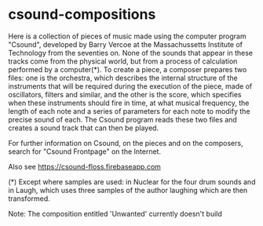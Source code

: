 # csound-compositions

Here is a collection of pieces of music made using the computer program
"Csound", developed by Barry Vercoe at the Massachussetts Institute of
Technology from the seventies on. None of the sounds that appear in these
tracks come from the physical world, but from a process of calculation
performed by a computer(*). To create a piece, a composer prepares two files:
one is the orchestra, which describes the internal structure of the instruments
that will be required during the execution of the piece, made of oscillators,
filters and similar, and the other is the score, which specifies when these
instruments should fire in time, at what musical frequency, the length of each
note and a series of parameters for each note to modify the precise sound of
each. The Csound program reads these two files and creates a sound track that
can then be played.

For further information on Csound, on the pieces and on the composers, search
for "Csound Frontpage" on the Internet. 

Also see <https://csound-floss.firebaseapp.com>

(*) Except where samples are used: in Nuclear for the four drum sounds and in
Laugh, which uses three samples of the author laughing which are then
transformed. 

Note: The composition entitled 'Unwanted' currently doesn't build
